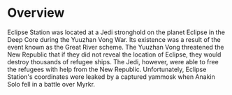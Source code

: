 # Overview
Eclipse Station was located at a Jedi stronghold on the planet Eclipse in the Deep Core during the Yuuzhan Vong War.
Its existence was a result of the event known as the Great River scheme.
The Yuuzhan Vong threatened the New Republic that if they did not reveal the location of Eclipse, they would destroy thousands of refugee ships.
The Jedi, however, were able to free the refugees with help from the New Republic.
Unfortunately, Eclipse Station's coordinates were leaked by a captured yammosk when Anakin Solo fell in a battle over Myrkr.